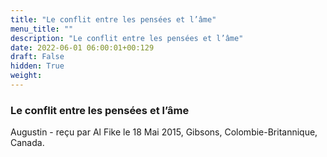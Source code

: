 ```yaml
---
title: "Le conflit entre les pensées et l’âme"
menu_title: ""
description: "Le conflit entre les pensées et l’âme"
date: 2022-06-01 06:00:01+00:129
draft: False
hidden: True
weight:
---
```

### Le conflit entre les pensées et l’âme

Augustin - reçu par Al Fike le 18 Mai 2015, Gibsons, Colombie-Britannique, Canada.



